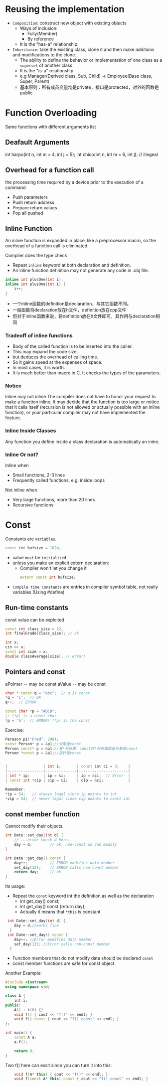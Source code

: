 # Reusing the implementation
+ `Composition`: construct new object with existing objects
  + Ways of inclusion:
    + Fully(Member)
    + By reference
  + It is the "has-a" relationship.
+ `Inheritance`: take the existing class, clone it and then make additions and modifications to the clone.
  + The ability to define the behavior or implementation of one class as a `superset` of another class
  + It is the "is-a" relationship
  + e.g Manager(Derived class, Sub, Child) -> Employee(Base class, Super, Parent)
  + 基本原则：所有成员变量均是private，接口是protected，对外的函数是public

# Function Overloading
Same functions with different arguments list
## Deafault Arguments
int harpo(int n, int m = 4, int j = 5);
int chico(int n, int m = 6, int j); // illegeal

## Overhead for a function call

the processing time required by a device prior to the execution of a command
+ Push parameters
+ Push return address
+ Prepare return values
+ Pop all pushed

## Inline Function
An inline function is expanded in place, like a preprocessor macro, so the overhead of a function call is eliminated.

Complier does the type check

+ Repeat `inline` keyword at both declaration and definition.
+ An inline function definition may not generate any code in .obj file.
```C++
inline int plusOne(int i);
inline int plusOne(int i) {
    i++;
}
```
+ 一个inline函数的definition是declaration，与其它函数不同。
+ 一般函数将declaration放在h文件，definition放在cpp文件
+ 但对于inline函数来说，将definition放在h文件即可，其作用与declaration相同

### Tradeoff of inline functions

+ Body of the called function is to be inserted into the caller.
+ This may expand the code size. 
+ but deduces the overhead of calling time.
+ So it gains speed at the expenses of space.
+ In most cases, it is worth.
+ It is much better than macro in C. It checks the types of the parameters.

### Notice
Inline may not inline The compiler does not have to honor your request to make a function inline. It may decide that the function is too large or notice that it calls itself (recursion is not allowed or actually possible with an inline function), or your particular compiler may not have implemented the feature.

### Inline Inside Classes

Any function you define inside a class declaration is automatically an inine.

### Inline Or not?
Inline when
+ Small functions, 2-3 lines
+ Frequently called functions, e.g. inside loops

Not inline when
+ Very large functions, more than 20 lines
+ Recursive functions

# Const

Constants are `variables`.
```C++
const int bufsize = 1024;
```
+ value `must` be `initialized`
+ unless you make an explicit extern declaration:
  + Compiler won't let you change it
    ```C++
    extern const int bufsize;
    ```
+ `Compile time constants` are entries in compiler symbol table, not really variables (Using #define)

## Run-time constants
const value can be exploited
```C++
const int class_size = 12;
int finalGrade[class_size]; // ok

int x;
cin >> x;
const int size = x;
double classAverage[size]; // error!
```
## Pointers and const

aPointer -- may be const
aValue -- may be const
```C++
char * const q = "abc";  // q is const
*q = 'c';  // OK
q++;  // ERROR

const char *p = "ABCD";
// (*p) is a const char
*p = 'b';  // ERROR! (*p) is the const
```
Exercise:
```C++
Pereson p1("Fred". 200);
const Person* p = &p1;//对象是const
Person const* p = &p1;//看*号位置，const在*号前面就是对象是const
Person *const p = &p1;//指针是const


|                | int i;       | const int ci = 3;    |
|----------------|--------------|----------------------|
| int * ip;      | ip = &i;     | ip = &ci;  // Error  |
| const int *cip | cip = &i;    | cip = &ci;           |

Remember:
*ip = 54;   // always legal since ip points to int
*cip = 54;  // never legal since cip points to const int
```
## const member function
Cannot modify their objects.
```C++
int Date::set_day(int d) {
    // ...error check d here...
    day = d;        // ok, non-const so can modify
}

int Date::get_day() const {
    day++;          // ERROR modifies data member
    set_day(12);    // ERROR calls non-const member
    return day;     // ok
}
```
Its usage:
+ Repeat the `const` keyword int the definition as well as the declaration
  + int get_day() const;
  + int get_day() const {return day};
  + Actually it means that `*this` is constant
```C++
 int Date::set_day(int d) {
    day = d;//works fine
  }
 int Date::set_day() const {
    day++; //Error modifies data member
    set_day(12); //Error calls non-const member
  }
```
+ Function members that do not modify data should be declared `const`
+ const member functions are safe for const object

Another Example:
```C++
#include <iostream>
using namespace std;

class A {
    int i;
public:
    A() : i(0) {}
    void f() { cout << "f()" << endl; }
    void f() const { cout << "f() const" << endl; }
};

int main() {
    const A a;
    a.f();

    return 0;
}
```
Two f() here can exsit since you can turn it into this:
```C++
    void f(A* this) { cout << "f()" << endl; }
    void f(const A* this) const { cout << "f() const" << endl; }
```